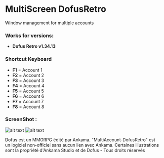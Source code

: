 # MultiScreen DofusRetro
 Window management for multiple accounts

### Works for versions:
- **Dofus Retro v1.34.13**

### Shortcut Keyboard
- **F1** = Account 1
- **F2** = Account 2
- **F3** = Account 3
- **F4** = Account 4
- **F5** = Account 5
- **F6** = Account 6
- **F7** = Account 7
- **F8** = Account 8

### ScreenShot :

![alt text](https://github.com/BlueEyesDev/MultiScreen-DofusRetro/blob/main/DofusPath.png?raw=true)
![alt text](https://github.com/BlueEyesDev/MultiScreen-DofusRetro/blob/main/Main.png?raw=true)


Dofus est un MMORPG édité par Ankama. "MultiAccount-DofusRetro" est un logiciel non-officiel sans aucun lien avec Ankama.
Certaines illustrations sont la propriété d'Ankama Studio et de Dofus - Tous droits réservés
